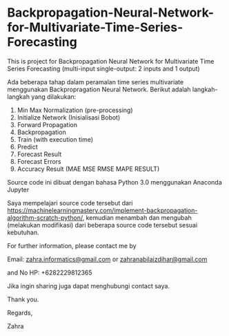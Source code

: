 # Backpropagation-Neural-Network-for-Multivariate-Time-Series-Forecasting
This is project for Backpropagation Neural Network for Multivariate Time Series Forecasting (multi-input single-output: 2 inputs and 1 output)

Ada beberapa tahap dalam peramalan time series multivariate menggunakan Backpropragation Neural Network. Berikut adalah langkah-langkah yang dilakukan:
1. Min Max Normalization (pre-processing)
2. Initialize Network (Inisialisasi Bobot)
3. Forward Propagation
4. Backpropagation
5. Train (with execution time)
6. Predict
7. Forecast Result
8. Forecast Errors
9. Accuracy Result (MAE MSE RMSE MAPE RESULT)

Source code ini dibuat dengan bahasa Python 3.0 menggunakan Anaconda Jupyter 


Saya mempelajari source code tersebut dari https://machinelearningmastery.com/implement-backpropagation-algorithm-scratch-python/, kemudian menambah dan mengubah (melakukan modifikasi) dari beberapa source code tersebut sesuai kebutuhan.

For further information, please contact me by 

Email: zahra.informatics@gmail.com or zahranabilaizdihar@gmail.com

and No HP: +6282229812365


Jika ingin sharing juga dapat menghubungi contact saya.

Thank you.

Regards,

Zahra
